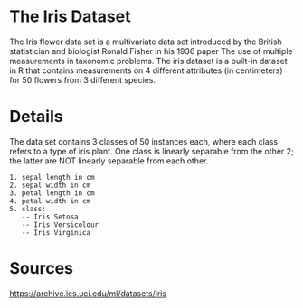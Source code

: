 # The Iris Dataset

The Iris flower data set is a multivariate data set introduced by the British statistician and biologist Ronald Fisher in his 1936 paper The use of multiple measurements in taxonomic problems. The iris dataset is a built-in dataset in R that contains measurements on 4 different attributes (in centimeters) for 50 flowers from 3 different species.

# Details

The data set contains 3 classes of 50 instances each, where each class refers to a type of iris plant. One class is linearly separable from the other 2; the latter are NOT linearly separable from each other.

```
1. sepal length in cm
2. sepal width in cm
3. petal length in cm
4. petal width in cm
5. class:
   -- Iris Setosa
   -- Iris Versicolour
   -- Iris Virginica
```

# Sources

https://archive.ics.uci.edu/ml/datasets/iris
